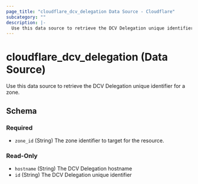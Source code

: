 ```yaml
---
page_title: "cloudflare_dcv_delegation Data Source - Cloudflare"
subcategory: ""
description: |-
  Use this data source to retrieve the DCV Delegation unique identifier for a zone.
---
```


# cloudflare_dcv_delegation (Data Source)

Use this data source to retrieve the DCV Delegation unique identifier for a zone.


<!-- schema generated by tfplugindocs -->
## Schema

### Required

- `zone_id` (String) The zone identifier to target for the resource.

### Read-Only

- `hostname` (String) The DCV Delegation hostname
- `id` (String) The DCV Delegation unique identifier


